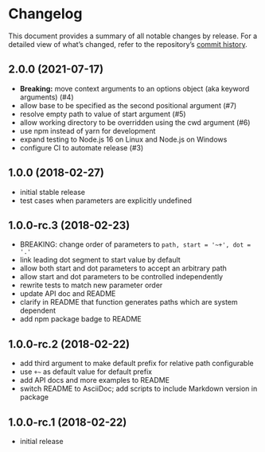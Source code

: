 # Changelog

This document provides a summary of all notable changes by release.
For a detailed view of what’s changed, refer to the repository’s [commit history](https://gitlab.com/antora/expand-path-helper/commits/main).

## 2.0.0 (2021-07-17)

* **Breaking:** move context arguments to an options object (aka keyword arguments) (#4)
* allow base to be specified as the second positional argument (#7)
* resolve empty path to value of start argument (#5)
* allow working directory to be overridden using the cwd argument (#6)
* use npm instead of yarn for development
* expand testing to Node.js 16 on Linux and Node.js on Windows
* configure CI to automate release (#3)

## 1.0.0 (2018-02-27)

* initial stable release
* test cases when parameters are explicitly undefined

## 1.0.0-rc.3 (2018-02-23)

* BREAKING: change order of parameters to `path, start = '~+', dot = '.'`
* link leading dot segment to start value by default
* allow both start and dot parameters to accept an arbitrary path
* allow start and dot parameters to be controlled independently
* rewrite tests to match new parameter order
* update API doc and README
* clarify in README that function generates paths which are system dependent
* add npm package badge to README

## 1.0.0-rc.2 (2018-02-22)

* add third argument to make default prefix for relative path configurable
* use `+~` as default value for default prefix
* add API docs and more examples to README
* switch README to AsciiDoc; add scripts to include Markdown version in package

## 1.0.0-rc.1 (2018-02-22)

* initial release
